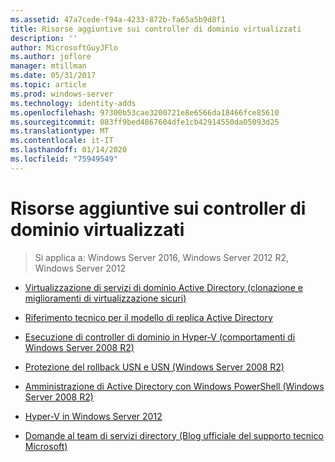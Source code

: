 ```yaml
---
ms.assetid: 47a7cede-f94a-4233-872b-fa65a5b9d8f1
title: Risorse aggiuntive sui controller di dominio virtualizzati
description: ''
author: MicrosoftGuyJFlo
ms.author: joflore
manager: mtillman
ms.date: 05/31/2017
ms.topic: article
ms.prod: windows-server
ms.technology: identity-adds
ms.openlocfilehash: 97300b53cae3200721e8e6566da18466fce85610
ms.sourcegitcommit: 083ff9bed4867604dfe1cb42914550da05093d25
ms.translationtype: MT
ms.contentlocale: it-IT
ms.lasthandoff: 01/14/2020
ms.locfileid: "75949549"
---
```

# <a name="virtualized-domain-controller-additional-resources"></a>Risorse aggiuntive sui controller di dominio virtualizzati

>Si applica a: Windows Server 2016, Windows Server 2012 R2, Windows Server 2012

  
-   [Virtualizzazione di servizi di dominio Active Directory (clonazione e miglioramenti di virtualizzazione sicuri)](https://go.microsoft.com/fwlink/p/?LinkID=238316)  
  
-   [Riferimento tecnico per il modello di replica Active Directory](https://technet.microsoft.com/library/cc782376(v=ws.10).aspx)  
  
-   [Esecuzione di controller di dominio in Hyper-V (comportamenti di Windows Server 2008 R2)](https://technet.microsoft.com/library/dd363553(v=ws.10).aspx)  
  
-   [Protezione del rollback USN e USN (Windows Server 2008 R2)](https://technet.microsoft.com/library/d2cae85b-41ac-497f-8cd1-5fbaa6740ffe(v=ws.10))  
  
-   [Amministrazione di Active Directory con Windows PowerShell (Windows Server 2008 R2)](https://technet.microsoft.com/library/dd378937(WS.10).aspx)  
  
-   [Hyper-V in Windows Server 2012](https://technet.microsoft.com/library/hh831531.aspx)  
  
-   [Domande al team di servizi directory (Blog ufficiale del supporto tecnico Microsoft)](https://blogs.technet.com/b/askds)  
  



